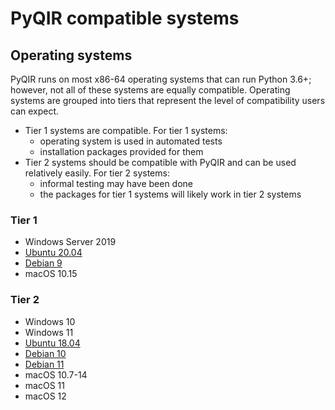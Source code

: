 # PyQIR compatible systems

## Operating systems

PyQIR runs on most x86-64 operating systems that can run Python 3.6+; however,
not all of these systems are equally compatible. Operating systems are grouped
into tiers that represent the level of compatibility users can expect.

- Tier 1 systems are compatible. For tier 1 systems:
  - operating system is used in automated tests
  - installation packages provided for them
- Tier 2 systems should be compatible with PyQIR and can be used relatively
  easily. For tier 2 systems:
  - informal testing may have been done
  - the packages for tier 1 systems will likely work in tier 2 systems

### Tier 1

- Windows Server 2019
- [Ubuntu 20.04](https://wiki.ubuntu.com/FocalFossa/ReleaseNotes)
- [Debian 9](https://www.debian.org/releases/stretch/)
- macOS 10.15

### Tier 2

- Windows 10
- Windows 11
- [Ubuntu 18.04](https://wiki.ubuntu.com/BionicBeaver/ReleaseNotes)
- [Debian 10](https://www.debian.org/releases/buster/)
- [Debian 11](https://www.debian.org/releases/bullseye/)
- macOS 10.7-14
- macOS 11
- macOS 12
